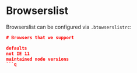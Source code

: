 # Browserslist

Browserslist can be configured via `.btowserslistrc`:

```json
# Browsers that we support

defaults
not IE 11
maintained node versions
```q
